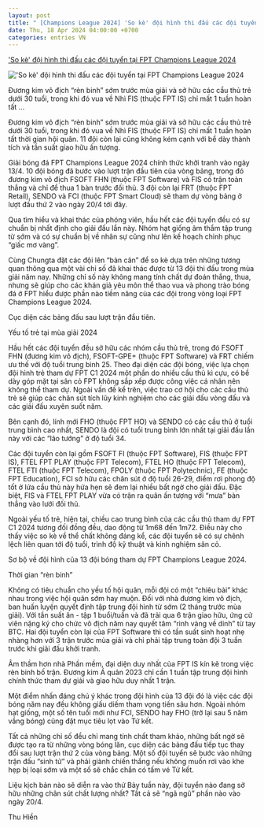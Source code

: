 ```yaml
---
layout: post
title: " [Champions League 2024] 'So kè' đội hình thi đấu các đội tuyển tại FPT Champions League 2024"
date: Thu, 18 Apr 2024 04:00:00 +0700
categories: entries VN
---
```

['So kè' đội hình thi đấu các đội tuyển tại FPT Champions League 2024](https://chungta.vn/the-thao/so-ke-doi-hinh-thi-dau-cac-doi-tuyen-tai-fpt-champions-league-2024-1138598.html)

!['So kè' đội hình thi đấu các đội tuyển tại FPT Champions League 2024](https://i.chungta.vn/2024/04/17/c-1713363347_1200x0.jpg)

Đương kim vô địch “rèn binh” sớm trước mùa giải và sở hữu các cầu thủ trẻ dưới 30 tuổi, trong khi đó vua về Nhì FIS (thuộc FPT IS) chỉ mất 1 tuần hoàn tất ...

Đương kim vô địch “rèn binh” sớm trước mùa giải và sở hữu các cầu thủ trẻ dưới 30 tuổi, trong khi đó vua về Nhì FIS (thuộc FPT IS) chỉ mất 1 tuần hoàn tất thời gian hội quân. 11 đội còn lại cũng không kém cạnh với bề dày thành tích và tần suất giao hữu ấn tượng.

Giải bóng đá FPT Champions League 2024 chính thức khởi tranh vào ngày 13/4. 10 đội bóng đã bước vào lượt trận đầu tiên của vòng bảng, trong đó đương kim vô địch FSOFT FHN (thuộc FPT Software) và FIS có trận toàn thắng và chỉ để thua 1 bàn trước đối thủ. 3 đội còn lại FRT (thuộc FPT Retail), SENDO và FCI (thuộc FPT Smart Cloud) sẽ tham dự vòng bảng ở lượt đấu thứ 2 vào ngày 20/4 tới đây.

Qua tìm hiểu và khai thác của phóng viên, hầu hết các đội tuyển đều có sự chuẩn bị nhất định cho giải đấu lần này. Nhóm hạt giống âm thầm tập trung từ sớm và có sự chuẩn bị về nhân sự cũng như lên kế hoạch chinh phục “giấc mơ vàng”.

Cùng Chungta đặt các đội lên “bàn cân” để so kè dựa trên những tương quan thông qua một vài chỉ số đã khai thác được từ 13 đội thi đấu trong mùa giải năm nay. Những chỉ số này không mang tính chất dự đoán thắng, thua, nhưng sẽ giúp cho các khán giả yêu môn thể thao vua và phong trào bóng đá ở FPT hiểu được phần nào tiềm năng của các đội trong vòng loại FPT Champions League 2024.

Cục diện các bảng đấu sau lượt trận đầu tiên.

Yếu tố trẻ tại mùa giải 2024

Hầu hết các đội tuyển đều sở hữu các nhóm cầu thủ trẻ, trong đó FSOFT FHN (đương kim vô địch), FSOFT-GPE+ (thuộc FPT Software) và FRT chiếm ưu thế với độ tuổi trung bình 25. Theo đại diện các đội bóng, việc lựa chọn đội hình trẻ tham dự FPT C1 2024 một phần do nhiều cầu thủ kì cựu, có bề dày góp mặt tại sân cỏ FPT không sắp xếp được công việc cá nhân nên không thể tham dự. Ngoài vấn đề kể trên, việc trao cơ hội cho các cầu thủ trẻ sẽ giúp các chân sút tích lũy kinh nghiệm cho các giải đấu vòng đấu và các giải đấu xuyên suốt năm.

Bên cạnh đó, lính mới FHO (thuộc FPT HO) và SENDO có các cầu thủ ở tuổi trung bình cao nhất, SENDO là đội có tuổi trung bình lớn nhất tại giải đấu lần này với các “lão tướng” ở độ tuổi 34.

Các đội tuyển còn lại gồm FSOFT FI (thuộc FPT Software), FIS (thuộc FPT IS), FTEL FPT PLAY (thuộc FPT Telecom), FTEL HO (thuộc FPT Telecom), FTEL FTI (thuộc FPT Telecom), FPOLY (thuộc FPT Polytechnic), FE (thuộc FPT Education), FCI sở hữu các chân sút ở độ tuổi 26-29, điểm rơi phong độ tốt ở lứa cầu thủ này hứa hẹn sẽ đem lại nhiều bất ngờ cho giải đấu. Đặc biệt, FIS và FTEL FPT PLAY vừa có trận ra quân ấn tượng với “mưa” bàn thắng vào lưới đối thủ.

Ngoài yếu tố trẻ, hiện tại, chiều cao trung bình của các cầu thủ tham dự FPT C1 2024 tương đối đồng đều, dao động từ 1m68 đến 1m72. Điều này cho thấy việc so kè về thể chất không đáng kể, các đội tuyển sẽ có sự chênh lệch liên quan tới độ tuổi, trình độ kỹ thuật và kinh nghiệm sân cỏ.

Sơ bộ về đội hình của 13 đội bóng tham dự FPT Champions League 2024.

Thời gian “rèn binh”

Không có tiêu chuẩn cho yếu tố hội quân, mỗi đội có một “chiêu bài” khác nhau trong việc hội quân sớm hay muộn. Đối với nhà đương kim vô địch, ban huấn luyện quyết định tập trung đội hình từ sớm (2 tháng trước mùa giải). Với tần suất ăn - tập 1 buổi/tuần và đã trải qua 6 trận giao hữu, ứng cử viên nặng ký cho chức vô địch năm nay quyết tâm “rinh vàng về dinh” từ tay BTC. Hai đội tuyển còn lại của FPT Software thì có tần suất sinh hoạt nhẹ nhàng hơn với 3 trận trước mùa giải và chỉ phải tập trung toàn đội 3 tuần trước khi giải đấu khởi tranh.

Âm thầm hơn nhà Phần mềm, đại diện duy nhất của FPT IS kín kẽ trong việc rèn binh bố trận. Đương kim Á quân 2023 chỉ cần 1 tuần tập trung đội hình chính thức tham dự giải và giao hữu duy nhất 1 trận.

Một điểm nhấn đáng chú ý khác trong đội hình của 13 đội đó là việc các đội bóng năm nay đều không giấu diếm tham vọng tiến sâu hơn. Ngoài nhóm hạt giống, một số tên tuổi mới như FCI, SENDO hay FHO (trở lại sau 5 năm vắng bóng) cũng đặt mục tiêu lọt vào Tứ kết.

Tất cả những chỉ số đều chỉ mang tính chất tham khảo, những bất ngờ sẽ được tạo ra từ những vòng bóng lăn, cục diện các bảng đấu tiếp tục thay đổi sau lượt trận thứ 2 của vòng bảng. Một số đội tuyển sẽ bước vào những trận đấu “sinh tử” và phải giành chiến thắng nếu không muốn rơi vào khe hẹp bị loại sớm và một số sẽ chắc chắn có tấm vé Tứ kết.

Liệu kịch bản nào sẽ diễn ra vào thứ Bảy tuần này, đội tuyển nào đang sở hữu những chân sút chất lượng nhất? Tất cả sẽ “ngã ngũ” phần nào vào ngày 20/4.

Thu Hiền

